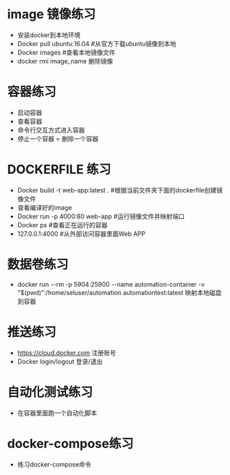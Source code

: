 # image 镜像练习
- 安装docker到本地环境
- Docker pull ubuntu:16.04  #从官方下载ubuntu镜像到本地
- Docker images                 #查看本地镜像文件
- docker rmi  image_name  删除镜像

# 容器练习
- 启动容器
- 查看容器
- 命令行交互方式进入容器
- 停止一个容器
= 删除一个容器

# DOCKERFILE 练习
- Docker build -t web-app:latest .   #根据当前文件夹下面的dockerfile创建镜像文件
- 查看编译好的image
- Docker run -p 4000:80 web-app      #运行镜像文件并映射端口
- Docker ps                                   #查看正在运行的容器
- 127.0.0.1:4000                          #从外部访问容器里面Web APP

# 数据卷练习
- docker run --rm -p 5904:25900 --name automation-container -v "$(pwd)":/home/seluser/automation automationtest:latest  映射本地磁盘到容器

# 推送练习
- https://cloud.docker.com 注册账号
- Docker login/logout 登录/退出

# 自动化测试练习
- 在容器里面跑一个自动化脚本

# docker-compose练习
- 练习docker-compose命令